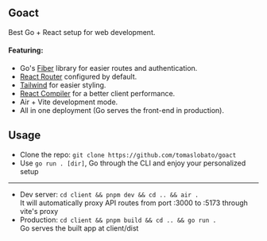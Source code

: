 ## Goact
Best Go + React setup for web development.
#### Featuring:
- Go's [Fiber](https://gofiber.io) library for easier routes and authentication.
- [React Router](https://reactrouter.com) configured by default.
- [Tailwind](https://tailwindcss.com) for easier styling.
- [React Compiler](https://react.dev/learn/react-compiler) for a better client performance.
- Air + Vite development mode.
- All in one deployment (Go serves the front-end in production).

## Usage
- Clone the repo: `git clone https://github.com/tomaslobato/goact`
- Use `go run . [dir]`, Go through the CLI and enjoy your personalized setup
---
- Dev server: `cd client && pnpm dev && cd .. && air .`<br/>
  It will automatically proxy API routes from port :3000 to :5173 through vite's proxy 
- Production: `cd client && pnpm build && cd .. && go run .`<br/>
  Go serves the built app at client/dist
